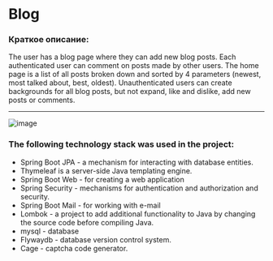 # Blog


### Краткое описание:

The user has a blog page where they can add new blog posts. Each authenticated user can comment on posts made by other users. The home page is a list of all posts broken down and sorted by 4 parameters (newest, most talked about, best, oldest). Unauthenticated users can create backgrounds for all blog posts, but not expand, like and dislike, add new posts or comments.

****
![image](https://user-images.githubusercontent.com/93939646/176153859-f8d02f84-2a10-40f6-99c0-e057dc6a6554.png)


### The following technology stack was used in the project:

- Spring Boot JPA - a mechanism for interacting with database entities.
- Thymeleaf is a server-side Java templating engine.
- Spring Boot Web - for creating a web application
- Spring Security - mechanisms for authentication and authorization and security.
- Spring Boot Mail - for working with e-mail
- Lombok - a project to add additional functionality to Java by changing the source code before compiling Java.
- mysql - database
- Flywaydb - database version control system.
- Cage - captcha code generator.
